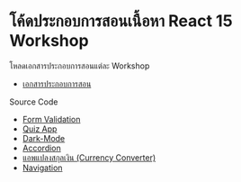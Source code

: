 # โค้ดประกอบการสอนเนื้อหา React 15 Workshop

โหลดเอกสารประกอบการสอนแต่ละ Workshop
- [เอกสารประกอบการสอน](https://github.com/kongruksiamza/doc-in-source)

Source Code
- [Form Validation](https://github.com/kongruksiamza/react-form-validation)
- [Quiz App](https://github.com/kongruksiamza/react-quiz-app)
- [Dark-Mode](https://github.com/kongruksiamza/react-darkmode-workshop)
- [Accordion](https://github.com/kongruksiamza/react-accordion)
- [แอพแปลงสกุลเงิน (Currency Converter)](https://github.com/kongruksiamza/react-currency-converter)
- [Navigation](https://github.com/kongruksiamza/react-navigation)

